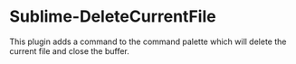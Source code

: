 # Sublime-DeleteCurrentFile

This plugin adds a command to the command palette which will delete the current file and close the buffer.
